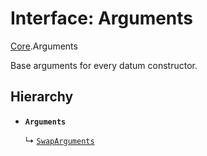 # Interface: Arguments

[Core](../modules/Core.md).Arguments

Base arguments for every datum constructor.

## Hierarchy

- **`Arguments`**

  ↳ [`SwapArguments`](Core.SwapArguments.md)

